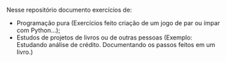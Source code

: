Nesse repositório documento exercícios de:
- Programação pura (Exercícios feito criação de um jogo de par ou ímpar com Python...);
- Estudos de projetos de livros ou de outras pessoas (Exemplo: Estudando análise de crédito. Documentando os passos feitos em um livro.)
